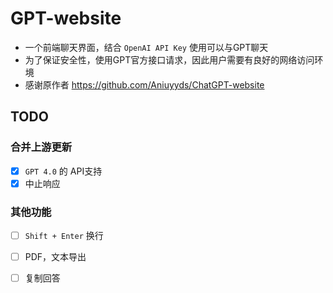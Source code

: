 # GPT-website

- 一个前端聊天界面，结合 `OpenAI API Key` 使用可以与GPT聊天
- 为了保证安全性，使用GPT官方接口请求，因此用户需要有良好的网络访问环境
- 感谢原作者 <https://github.com/Aniuyyds/ChatGPT-website>

## TODO

### 合并上游更新

- [x] `GPT 4.0` 的 API支持
- [x] 中止响应

### 其他功能

- [ ] `Shift + Enter` 换行
- [ ] PDF，文本导出
- [ ] 复制回答

